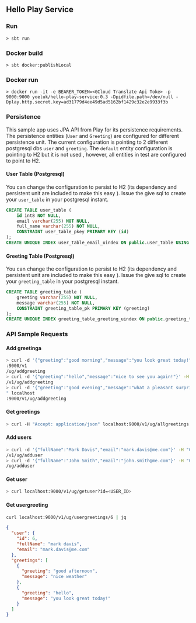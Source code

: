 ## Hello Play Service

### Run

```
> sbt run
```

### Docker build

```
> sbt docker:publishLocal
```

### Docker run

```
> docker run -it -e BEARER_TOKEN=<GCloud Translate Api Toke> -p 9000:9000 yoeluk/hello-play-service:0.3 -Dpidfile.path=/dev/null -Dplay.http.secret.key=ad31779d4ee49d5ad5162bf1429c32e2e9933f3b
```

### Persistence

This sample app uses JPA API from Play for its persistence requirements. The persistence entities (`User` and
 `Greeting`) are configured for different persistence unit. The current configuration is pointing to 2 different
  postgresql dbs `user` and `greeting`. The `default` entity configuration is pointing to H2 but it is not used
  , however, all entities in test are configured to point to H2.

#### User Table (Postgresql)

You can change the configuration to persist to H2 (its dependency and persistent unit are included to make this easy
). Issue the give sql to create your `user_table` in your postgresql instant.

```sql
CREATE TABLE user_table (
	id int8 NOT NULL,
	email varchar(255) NOT NULL,
	full_name varchar(255) NOT NULL,
	CONSTRAINT user_table_pkey PRIMARY KEY (id)
);
CREATE UNIQUE INDEX user_table_email_uindex ON public.user_table USING btree (email);
```

#### Greeting Table (Postgresql)

You can change the configuration to persist to H2 (its dependency and persistent unit are included to make this easy
). Issue the give sql to create your `greeting_table` in your postgresql instant.

```sql
CREATE TABLE greeting_table (
	greeting varchar(255) NOT NULL,
	message varchar(255) NOT NULL,
	CONSTRAINT greeting_table_pk PRIMARY KEY (greeting)
);
CREATE UNIQUE INDEX greeting_table_greeting_uindex ON public.greeting_table USING btree (greeting);
```

### API Sample Requests

#### Add greetinga
```bash
> curl -d '{"greeting":"good morning","message":"you look great today!"}' -H "Content-Type: application/json" localhost
:9000/v1
/ug/addgreeting
> curl -d '{"greeting":"hello","message":"nice to see you again!"}' -H "Content-Type: application/json" localhost:9000
/v1/ug/addgreeting
> curl -d '{"greeting":"good evening","message":"what a pleasant surprise!"}' -H "Content-Type: application/json
" localhost
:9000/v1/ug/addgreeting
```

#### Get greetings

```bash
> curl -H "Accept: application/json" localhost:9000/v1/ug/allgreetings
```

#### Add users

```bash
> curl -d '{"fullName":"Mark Davis","email":"mark.davis@me.com"}' -H "Content-Type: application/json" localhost:9000
/v1/ug/adduser
> curl -d '{"fullName":"John Smith","email":"john.smith@me.com"}' -H "Content-Type: application/json" localhost:9000/v1
/ug/adduser
```

#### Get user

```bash
> curl localhost:9000/v1/ug/getuser?id=<USER_ID>
```

#### Get usergreeting

```bash
curl localhost:9000/v1/ug/usergreetings/6 | jq
```
```json
{
  "user": {
    "id": 6,
    "fullName": "mark davis",
    "email": "mark.davis@me.com"
  },
  "greetings": [
    {
      "greeting": "good afternoon",
      "message": "nice weather"
    },
    {
      "greeting": "hello",
      "message": "you look great today!"
    }
  ]
}
```